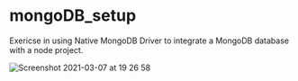 # mongoDB_setup

Exericse in using Native MongoDB Driver to integrate a MongoDB database with a node project.


![Screenshot 2021-03-07 at 19 26 58](https://user-images.githubusercontent.com/55639318/110251640-547a3e80-7f79-11eb-88cb-8e037d55bddd.png)
